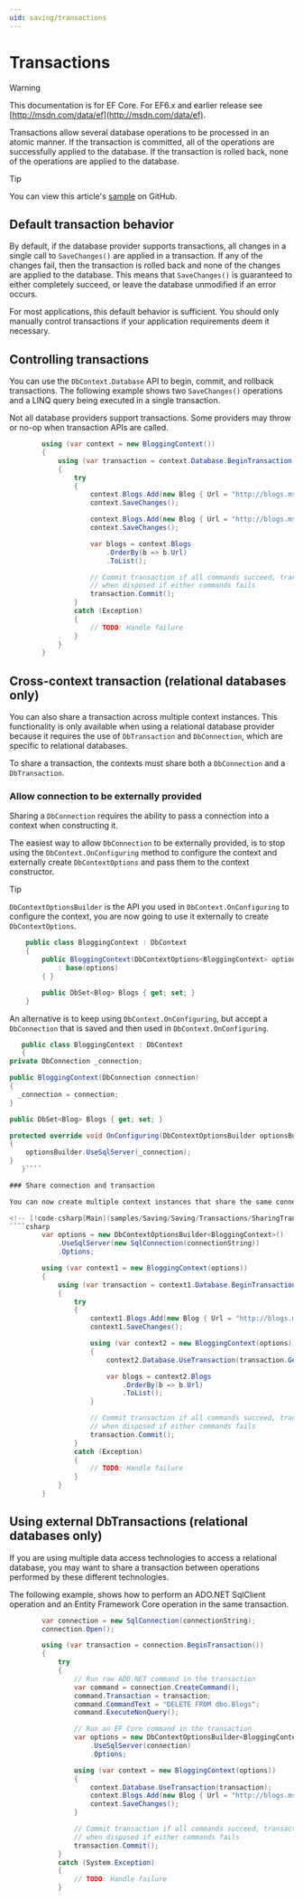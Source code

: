 ```yaml
---
uid: saving/transactions
---
```

# Transactions

> [!WARNING]
> This documentation is for EF Core. For EF6.x and earlier release see [http://msdn.com/data/ef](http://msdn.com/data/ef).

Transactions allow several database operations to be processed in an atomic manner. If the transaction is committed, all of the operations are successfully applied to the database. If the transaction is rolled back, none of the operations are applied to the database.

> [!TIP]
> You can view this article's [sample](https://github.com/aspnet/EntityFramework.Docs/tree/master/samples/Saving/Saving/Transactions/) on GitHub.

## Default transaction behavior

By default, if the database provider supports transactions, all changes in a single call to `SaveChanges()` are applied in a transaction. If any of the changes fail, then the transaction is rolled back and none of the changes are applied to the database. This means that `SaveChanges()` is guaranteed to either completely succeed, or leave the database unmodified if an error occurs.

For most applications, this default behavior is sufficient. You should only manually control transactions if your application requirements deem it necessary.

## Controlling transactions

You can use the `DbContext.Database` API to begin, commit, and rollback transactions. The following example shows two `SaveChanges()` operations and a LINQ query being executed in a single transaction.

Not all database providers support transactions. Some providers may throw or no-op when transaction APIs are called.

<!-- [!code-csharp[Main](samples/Saving/Saving/Transactions/ControllingTransaction/Sample.cs?highlight=3,17,18,19)] -->
````csharp
        using (var context = new BloggingContext())
        {
            using (var transaction = context.Database.BeginTransaction())
            {
                try
                {
                    context.Blogs.Add(new Blog { Url = "http://blogs.msdn.com/dotnet" });
                    context.SaveChanges();

                    context.Blogs.Add(new Blog { Url = "http://blogs.msdn.com/visualstudio" });
                    context.SaveChanges();

                    var blogs = context.Blogs
                        .OrderBy(b => b.Url)
                        .ToList();

                    // Commit transaction if all commands succeed, transaction will auto-rollback
                    // when disposed if either commands fails
                    transaction.Commit();
                }
                catch (Exception)
                {
                    // TODO: Handle failure
                }
            }
        }
````

## Cross-context transaction (relational databases only)

You can also share a transaction across multiple context instances. This functionality is only available when using a relational database provider because it requires the use of `DbTransaction` and `DbConnection`, which are specific to relational databases.

To share a transaction, the contexts must share both a `DbConnection` and a `DbTransaction`.

### Allow connection to be externally provided

Sharing a `DbConnection` requires the ability to pass a connection into a context when constructing it.

The easiest way to allow `DbConnection` to be externally provided, is to stop using the `DbContext.OnConfiguring` method to configure the context and externally create `DbContextOptions` and pass them to the context constructor.

> [!TIP]
> `DbContextOptionsBuilder` is the API you used in `DbContext.OnConfiguring` to configure the context, you are now going to use it externally to create `DbContextOptions`.

<!-- [!code-csharp[Main](samples/Saving/Saving/Transactions/SharingTransaction/Sample.cs?highlight=3,4,5)] -->
````csharp
    public class BloggingContext : DbContext
    {
        public BloggingContext(DbContextOptions<BloggingContext> options)
            : base(options)
        { }

        public DbSet<Blog> Blogs { get; set; }
    }
````

An alternative is to keep using `DbContext.OnConfiguring`, but accept a `DbConnection` that is saved and then used in `DbContext.OnConfiguring`.

<!-- literal_block"ids  "classes  "xml:space": "preserve", "backrefs  "linenos": false, "dupnames  : "csharp", highlight_args}, "names": [] -->
````csharp
   public class BloggingContext : DbContext
   {
private DbConnection _connection;

public BloggingContext(DbConnection connection)
{
  _connection = connection;
}

public DbSet<Blog> Blogs { get; set; }

protected override void OnConfiguring(DbContextOptionsBuilder optionsBuilder)
{
    optionsBuilder.UseSqlServer(_connection);
}
   }````

### Share connection and transaction

You can now create multiple context instances that share the same connection. Then use the `DbContext.Database.UseTransaction(DbTransaction)` API to enlist both contexts in the same transaction.

<!-- [!code-csharp[Main](samples/Saving/Saving/Transactions/SharingTransaction/Sample.cs?highlight=1,2,3,7,16,23,24,25)] -->
````csharp
        var options = new DbContextOptionsBuilder<BloggingContext>()
            .UseSqlServer(new SqlConnection(connectionString))
            .Options;

        using (var context1 = new BloggingContext(options))
        {
            using (var transaction = context1.Database.BeginTransaction())
            {
                try
                {
                    context1.Blogs.Add(new Blog { Url = "http://blogs.msdn.com/dotnet" });
                    context1.SaveChanges();

                    using (var context2 = new BloggingContext(options))
                    {
                        context2.Database.UseTransaction(transaction.GetDbTransaction());

                        var blogs = context2.Blogs
                            .OrderBy(b => b.Url)
                            .ToList();
                    }

                    // Commit transaction if all commands succeed, transaction will auto-rollback
                    // when disposed if either commands fails
                    transaction.Commit();
                }
                catch (Exception)
                {
                    // TODO: Handle failure
                }
            }
        }
````

## Using external DbTransactions (relational databases only)

If you are using multiple data access technologies to access a relational database, you may want to share a transaction between operations performed by these different technologies.

The following example, shows how to perform an ADO.NET SqlClient operation and an Entity Framework Core operation in the same transaction.

<!-- [!code-csharp[Main](samples/Saving/Saving/Transactions/ExternalDbTransaction/Sample.cs?highlight=4,10,21,26,27,28)] -->
````csharp
        var connection = new SqlConnection(connectionString);
        connection.Open();

        using (var transaction = connection.BeginTransaction())
        {
            try
            {
                // Run raw ADO.NET command in the transaction
                var command = connection.CreateCommand();
                command.Transaction = transaction;
                command.CommandText = "DELETE FROM dbo.Blogs";
                command.ExecuteNonQuery();

                // Run an EF Core command in the transaction
                var options = new DbContextOptionsBuilder<BloggingContext>()
                    .UseSqlServer(connection)
                    .Options;

                using (var context = new BloggingContext(options))
                {
                    context.Database.UseTransaction(transaction);
                    context.Blogs.Add(new Blog { Url = "http://blogs.msdn.com/dotnet" });
                    context.SaveChanges();
                }

                // Commit transaction if all commands succeed, transaction will auto-rollback
                // when disposed if either commands fails
                transaction.Commit();
            }
            catch (System.Exception)
            {
                // TODO: Handle failure
            }
````
